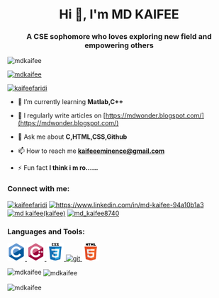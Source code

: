 <h1 align="center">Hi 👋, I'm MD KAIFEE</h1>
<h3 align="center">A CSE sophomore who loves exploring new field and empowering others</h3>

<p align="left"> <img src="https://komarev.com/ghpvc/?username=mdkaifee&label=Profile%20views&color=0e75b6&style=flat" alt="mdkaifee" /> </p>

<p align="left"> <a href="https://github.com/ryo-ma/github-profile-trophy"><img src="https://github-profile-trophy.vercel.app/?username=mdkaifee" alt="mdkaifee" /></a> </p>

<p align="left"> <a href="https://twitter.com/kaifeefaridi" target="blank"><img src="https://img.shields.io/twitter/follow/kaifeefaridi?logo=twitter&style=for-the-badge" alt="kaifeefaridi" /></a> </p>

- 🌱 I’m currently learning **Matlab,C++**

- 📝 I regularly write articles on [https://mdwonder.blogspot.com/](https://mdwonder.blogspot.com/)

- 💬 Ask me about **C,HTML,CSS,Github**

- 📫 How to reach me **kaifeeeminence@gmail.com**

- ⚡ Fun fact **I think i m ro......**

<h3 align="left">Connect with me:</h3>
<p align="left">
<a href="https://twitter.com/kaifeefaridi" target="blank"><img align="center" src="https://raw.githubusercontent.com/rahuldkjain/github-profile-readme-generator/master/src/images/icons/Social/twitter.svg" alt="kaifeefaridi" height="30" width="40" /></a>
<a href="https://linkedin.com/in/https://www.linkedin.com/in/md-kaifee-94a10b1a3" target="blank"><img align="center" src="https://raw.githubusercontent.com/rahuldkjain/github-profile-readme-generator/master/src/images/icons/Social/linked-in-alt.svg" alt="https://www.linkedin.com/in/md-kaifee-94a10b1a3" height="30" width="40" /></a>
<a href="https://fb.com/md kaifee(kaifee)" target="blank"><img align="center" src="https://raw.githubusercontent.com/rahuldkjain/github-profile-readme-generator/master/src/images/icons/Social/facebook.svg" alt="md kaifee(kaifee)" height="30" width="40" /></a>
<a href="https://instagram.com/md_kaifee8740" target="blank"><img align="center" src="https://raw.githubusercontent.com/rahuldkjain/github-profile-readme-generator/master/src/images/icons/Social/instagram.svg" alt="md_kaifee8740" height="30" width="40" /></a>
</p>

<h3 align="left">Languages and Tools:</h3>
<p align="left"> <a href="https://www.cprogramming.com/" target="_blank"> <img src="https://raw.githubusercontent.com/devicons/devicon/master/icons/c/c-original.svg" alt="c" width="40" height="40"/> </a> <a href="https://www.w3schools.com/cpp/" target="_blank"> <img src="https://raw.githubusercontent.com/devicons/devicon/master/icons/cplusplus/cplusplus-original.svg" alt="cplusplus" width="40" height="40"/> </a> <a href="https://www.w3schools.com/css/" target="_blank"> <img src="https://raw.githubusercontent.com/devicons/devicon/master/icons/css3/css3-original-wordmark.svg" alt="css3" width="40" height="40"/> </a> <a href="https://git-scm.com/" target="_blank"> <img src="https://www.vectorlogo.zone/logos/git-scm/git-scm-icon.svg" alt="git" width="40" height="40"/> </a> <a href="https://www.w3.org/html/" target="_blank"> <img src="https://raw.githubusercontent.com/devicons/devicon/master/icons/html5/html5-original-wordmark.svg" alt="html5" width="40" height="40"/> </a> </p>

<p><img align="left" src="https://github-readme-stats.vercel.app/api/top-langs?username=mdkaifee&show_icons=true&locale=en&layout=compact" alt="mdkaifee" /></p>

<p>&nbsp;<img align="center" src="https://github-readme-stats.vercel.app/api?username=mdkaifee&show_icons=true&locale=en" alt="mdkaifee" /></p>

<p><img align="center" src="https://github-readme-streak-stats.herokuapp.com/?user=mdkaifee&" alt="mdkaifee" /></p>

<!---
Mdkaifee/Mdkaifee is a ✨ special ✨ repository because its `README.md` (this file) appears on your GitHub profile.
You can click the Preview link to take a look at your changes.
--->
